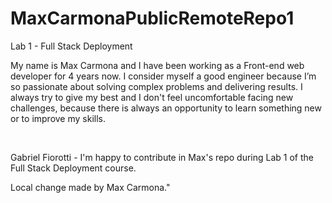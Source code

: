 # MaxCarmonaPublicRemoteRepo1

Lab 1 - Full Stack Deployment

My name is Max Carmona and I have been working as a Front-end web developer for 4 years now. I consider myself a good engineer because I’m so passionate about solving complex problems and delivering results. I always try to give my best and I don't feel uncomfortable facing new challenges, because there is always an opportunity to learn something new or to improve my skills.

<br>

Gabriel Fiorotti - I'm happy to contribute in Max's repo during Lab 1 of the Full Stack Deployment course.

Local change made by Max Carmona."
